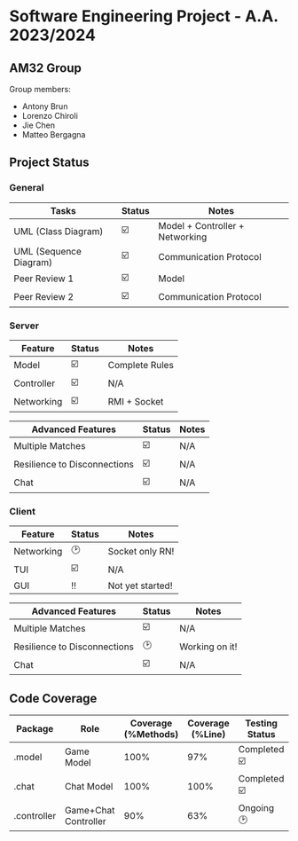 # Software Engineering Project - A.A. 2023/2024

## AM32 Group

Group members:

- Antony Brun
- Lorenzo Chiroli
- Jie Chen
- Matteo Bergagna

## Project Status

### General

| Tasks                  | Status | Notes                           |
|------------------------|--------|---------------------------------|
| UML (Class Diagram)    | ☑️     | Model + Controller + Networking |
| UML (Sequence Diagram) | ☑️     | Communication Protocol          |
| Peer Review 1          | ☑️     | Model                           |
| Peer Review 2          | ☑️     | Communication Protocol          |

### Server

| Feature    | Status | Notes          |
|------------|--------|----------------|
| Model      | ☑️     | Complete Rules |
| Controller | ☑️     | N/A            |
| Networking | ☑️     | RMI + Socket   |

| Advanced Features            | Status | Notes                 |
|------------------------------|--------|-----------------------|
| Multiple Matches             | ☑️     | N/A                   |
| Resilience to Disconnections | ☑️     | N/A                   |
| Chat                         | ☑️     | N/A                   |

### Client

| Feature    | Status | Notes            |
|------------|--------|------------------|
| Networking | 🕑     | Socket only RN!  |
| TUI        | ☑️     | N/A              |
| GUI        | ‼️     | Not yet started! |

| Advanced Features            | Status | Notes          |
|------------------------------|--------|----------------|
| Multiple Matches             | ☑️     | N/A            |
| Resilience to Disconnections | 🕑     | Working on it! |
| Chat                         | ☑️     | N/A            |

## Code Coverage

| Package     | Role                 | Coverage (%Methods) | Coverage (%Line) | Testing Status |
|-------------|----------------------|---------------------|------------------|----------------|
| .model      | Game Model           | 100%                | 97%              | Completed ☑️   |
| .chat       | Chat Model           | 100%                | 100%             | Completed ☑️   |
| .controller | Game+Chat Controller | 90%                 | 63%              | Ongoing 🕑     |

